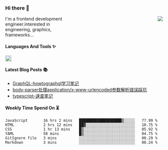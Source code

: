 <!--
**zhaohuanyuu/zhaohuanyuu** is a ✨ _special_ ✨ repository because its `README.md` (this file) appears on your GitHub profile.
-->

### Hi there 👋

<picture>
  <source media="(prefers-color-scheme: dark)" srcset="https://github-readme-stats.vercel.app/api?username=zhaohuanyuu&count_private=true&show_icons=true&theme=city_lights&hide_title=true">
  <img align="right" src="https://github-readme-stats.vercel.app/api?username=zhaohuanyuu&count_private=true&show_icons=true&hide_title=true">
</picture>

<p align="left" style="width:40%">I'm a frontend development engineer.interested in engineering, graphics, frameworks...</p>

#### Languages And Tools ✨

<img align="left" height="20" src="https://skillicons.dev/icons?i=js,ts,nodejs,react,vue,gatsby,materialui,graphql,nestjs,electron,flutter" />

</br>

#### Latest Blog Posts 📚
<!-- BLOG-POST-LIST:START -->
- [GraphQL-howtographql学习笔记](https://zhy.gatsbyjs.io/blog/graphql-learning)
- [body-parser处理application/x-www-urlencoded参数解析错误踩坑](https://zhy.gatsbyjs.io/post/body-parser)
- [typescript-速查笔记](https://zhy.gatsbyjs.io/post/ts-note)
<!-- BLOG-POST-LIST:END -->

#### Weekly Time Spend On ⏳
<!--START_SECTION:waka-->

```text
JavaScript       16 hrs 2 mins   ███████████████████▒░░░░░   77.99 %
HTML             2 hrs 12 mins   ██▓░░░░░░░░░░░░░░░░░░░░░░   10.75 %
CSS              1 hr 13 mins    █▒░░░░░░░░░░░░░░░░░░░░░░░   05.92 %
YAML             58 mins         █▒░░░░░░░░░░░░░░░░░░░░░░░   04.75 %
GitIgnore file   3 mins          ░░░░░░░░░░░░░░░░░░░░░░░░░   00.29 %
Markdown         3 mins          ░░░░░░░░░░░░░░░░░░░░░░░░░   00.24 %
```

<!--END_SECTION:waka-->
